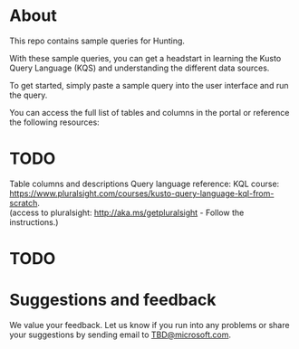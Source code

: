 # About
This repo contains sample queries for Hunting.

With these sample queries, you can get a headstart in learning the Kusto Query Language (KQS) and understanding the different data sources.

To get started, simply paste a sample query into the user interface and run the query. 

You can access the full list of tables and columns in the portal or reference the following resources:

# TODO
  Table columns and descriptions
  Query language reference:
  KQL course: https://www.pluralsight.com/courses/kusto-query-language-kql-from-scratch.  
  (access to pluralsight: http://aka.ms/getpluralsight - Follow the instructions.)

# TODO  
# Suggestions and feedback
We value your feedback. Let us know if you run into any problems or share your suggestions by sending email to TBD@microsoft.com.
